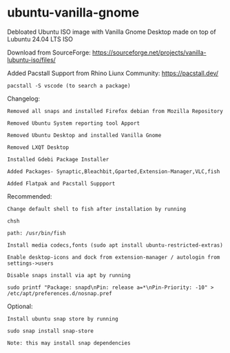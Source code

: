 # ubuntu-vanilla-gnome
Debloated Ubuntu ISO image with Vanilla Gnome Desktop made on top of Lubuntu 24.04 LTS ISO

Download from SourceForge: https://sourceforge.net/projects/vanilla-lubuntu-iso/files/

Added Pacstall Support from Rhino Liunx Community: https://pacstall.dev/

	pacstall -S vscode (to search a package)

Changelog:

	Removed all snaps and installed Firefox debian from Mozilla Repository
	
	Removed Ubuntu System reporting tool Apport
	
	Removed Ubuntu Desktop and installed Vanilla Gnome
	
	Removed LXQT Desktop
	
	Installed Gdebi Package Installer
	
	Added Packages- Synaptic,Bleachbit,Gparted,Extension-Manager,VLC,fish
	
	Added Flatpak and Pacstall Suppport
	
Recommended:

	Change default shell to fish after installation by running
	
	chsh
	
	path: /usr/bin/fish
 
 	Install media codecs,fonts (sudo apt install ubuntu-restricted-extras)

	Enable desktop-icons and dock from extension-manager / autologin from settings->users

	Disable snaps install via apt by running
	
	sudo printf "Package: snapd\nPin: release a=*\nPin-Priority: -10" > /etc/apt/preferences.d/nosnap.pref
	
Optional:

	Install ubuntu snap store by running
	
	sudo snap install snap-store
		
	Note: this may install snap dependencies
